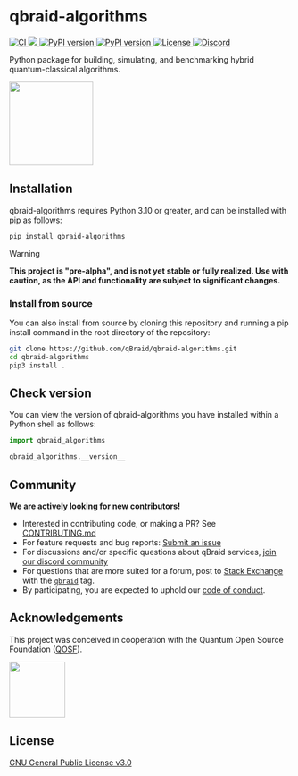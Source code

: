 # qbraid-algorithms

<p align="left">
  <a href="https://github.com/qBraid/qbraid-algorithms/actions/workflows/main.yml">
    <img src="https://github.com/qBraid/qbraid-algorithms/actions/workflows/main.yml/badge.svg?branch=main" alt="CI"/>
  </a>
  <a href="https://codecov.io/gh/qBraid/qbraid-algorithms"> 
    <img src="https://codecov.io/gh/qBraid/qbraid-algorithms/graph/badge.svg?token=7jYcnneDys"/>
  </a>
  <a href="https://pypi.org/project/qbraid-algorithms/">
    <img src="https://img.shields.io/pypi/v/qbraid-algorithms.svg?color=blue" alt="PyPI version"/>
  </a>
  <a href="https://pypi.org/project/qbraid-algorithms/">
    <img src="https://img.shields.io/pypi/pyversions/qbraid-algorithms.svg?color=blue" alt="PyPI version"/>
  </a>
  <!-- <a href="https://pepy.tech/project/qbraid-algorithms">
    <img src="https://static.pepy.tech/badge/qbraid-algorithms" alt="Downloads"/>
  </a> -->
  <a href="https://www.gnu.org/licenses/gpl-3.0.html">
    <img src="https://img.shields.io/github/license/qBraid/qbraid.svg" alt="License"/>
  </a>
  <a href="https://discord.gg/TPBU2sa8Et">
    <img src="https://img.shields.io/badge/Discord-%235865F2.svg?logo=discord&logoColor=white" alt="Discord"/>
  </a>
</p>

Python package for building, simulating, and benchmarking hybrid quantum-classical algorithms.

[<img src="https://qbraid-static.s3.amazonaws.com/logos/Launch_on_qBraid_white.png" width="150">](https://account.qbraid.com?gitHubUrl=https://github.com/qBraid/qbraid-algorithms.git)

## Installation

qbraid-algorithms requires Python 3.10 or greater, and can be installed with pip as follows:

```bash
pip install qbraid-algorithms
```

>[!WARNING]
> **This project is "pre-alpha", and is not yet stable or fully realized. Use with caution, as the API and functionality are subject to significant changes.**

### Install from source

You can also install from source by cloning this repository and running a pip install command
in the root directory of the repository:

```bash
git clone https://github.com/qBraid/qbraid-algorithms.git
cd qbraid-algorithms
pip3 install .
```

## Check version

You can view the version of qbraid-algorithms you have installed within a Python shell as follows:

```python
import qbraid_algorithms

qbraid_algorithms.__version__
```

## Community

**We are actively looking for new contributors!**

- Interested in contributing code, or making a PR? See
  [CONTRIBUTING.md](CONTRIBUTING.md)
- For feature requests and bug reports: [Submit an issue](https://github.com/qBraid/qbraid-algorithms/issues)
- For discussions and/or specific questions about qBraid services, [join our discord community](https://discord.gg/TPBU2sa8Et)
- For questions that are more suited for a forum, post to [Stack Exchange](https://quantumcomputing.stackexchange.com/) with the [`qbraid`](https://quantumcomputing.stackexchange.com/questions/tagged/qbraid) tag.
- By participating, you are expected to uphold our [code of conduct](CODE_OF_CONDUCT).

## Acknowledgements

This project was conceived in cooperation with the Quantum Open Source Foundation ([QOSF](https://qosf.org/)).

<a href="https://qosf.org/"><img src="https://qbraid-static.s3.amazonaws.com/logos/qosf.png" width="100px" style="vertical-align: middle;" /></a>

## License

[GNU General Public License v3.0](LICENSE)
